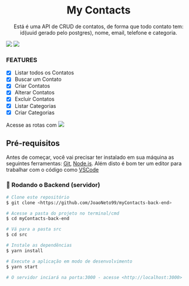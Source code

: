 <h1 align="center">My Contacts</h1>
<p align="center">Está é uma API de CRUD de contatos, de forma que todo contato tem: id(uuid gerado pelo postgres), nome, email, telefone e categoria.</p>

<span><img src="https://img.shields.io/static/v1?label=Tech&message=NodeJS&color=8BC500&style=for-the-badge&logo=Node.js"/></span>
<span><img src="https://img.shields.io/static/v1?label=DataBase&message=Postgres&color=2F5E8D&style=for-the-badge&logo=PostgreSQL"/></span>

<h3>FEATURES</h3>

- [x] Listar todos os Contatos
- [x] Buscar um Contato
- [x] Criar Contatos
- [x] Alterar Contatos
- [x] Excluir Contatos
- [x] Listar Categorias
- [x] Criar Categorias

Acesse as rotas com <a href=""><img src="https://img.shields.io/static/v1?label=&message=Insomnia&color=5849BE&style=for-the-badge&logo=Insomnia"/></a>

## Pré-requisitos

Antes de começar, você vai precisar ter instalado em sua máquina as seguintes ferramentas:
[Git](https://git-scm.com), [Node.js](https://nodejs.org/en/). 
Além disto é bom ter um editor para trabalhar com o código como [VSCode](https://code.visualstudio.com/)

### 🎲 Rodando o Backend (servidor)
```bash
# Clone este repositório
$ git clone <https://github.com/JoaoNeto99/myContacts-back-end>

# Acesse a pasta do projeto no terminal/cmd
$ cd myContacts-back-end

# Vá para a pasta src
$ cd src

# Instale as dependências
$ yarn install

# Execute a aplicação em modo de desenvolvimento
$ yarn start

# O servidor inciará na porta:3000 - acesse <http://localhost:3000> 
